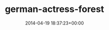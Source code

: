 ---
title:		"german-actress-forest"
type:		"upload"
description:		"TBC"
date:		"2014-04-19 18:37:23+00:00"
album:		"people"
filename:		"german-actress-forest.md"
series:		""
cl_public_id:		"people/german-actress-forest"
cl_version:		1497005412
format:		"tiff"
bytes:		1849760
width:		810
height:		1440
exposure_mode:		"Auto"
program:		"Program AE"
aperture:		"2.8"
focal_length:		"200.0 mm"
iso:		"640"
shutter_speed:		"1/250"
metering:		"Multi-segment"
flash:		"Off, Did not fire"
white_balance:		"As Shot"
colour_temp:		"6300"
has_crop:		"false"
orientation:		"Horizontal (normal)"
camera_model:		"NIKON D800"
lens_info:		"70-200mm f/2.8"
artist:		"No artist info"
x_resolution:		"300"
y_resolution:		"300"
---